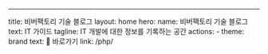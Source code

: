 ---
title: 비버팩토리 기술 블로그
layout: home
hero:
  name: 비버팩토리 기술 블로그
  text: IT 가이드
  tagline: IT 개발에 대한 정보를 기록하는 공간
  actions:
    - theme: brand
      text: 📝 바로가기
      link: /php/